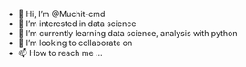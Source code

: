 - 👋 Hi, I’m @Muchit-cmd
- 👀 I’m interested in data science
- 🌱 I’m currently learning data science, analysis with python
- 💞️ I’m looking to collaborate on 
- 📫 How to reach me ...

<!---
Muchit-cmd/Muchit-cmd is a ✨ special ✨ repository because its `README.md` (this file) appears on your GitHub profile.
You can click the Preview link to take a look at your changes.
--->
